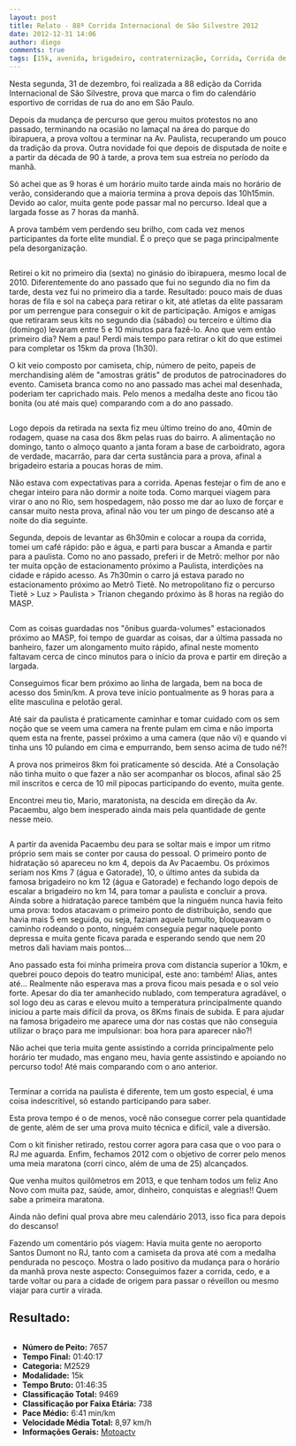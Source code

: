 ```yaml
---
layout: post
title: Relato - 88ª Corrida Internacional de São Silvestre 2012
date: 2012-12-31 14:06
author: diego
comments: true
tags: [15k, avenida, brigadeiro, contraternização, Corrida, Corrida de Rua, festa, paulista, sao silvestre, SP, trianon]
---
```

Nesta segunda, 31 de dezembro, foi realizada a 88 edição da Corrida Internacional de São Silvestre, prova que marca o fim do calendário esportivo de corridas de rua do ano em São Paulo.

Depois da mudança de percurso que gerou muitos protestos no ano passado, terminando na ocasião no lamaçal na área do parque do ibirapuera, a prova voltou a terminar na Av. Paulista, recuperando um pouco da tradição da prova. Outra novidade foi que depois de disputada de noite e a partir da década de 90 à tarde, a prova tem sua estreia no período da manhã.

Só achei que as 9 horas é um horário muito tarde ainda mais no horário de verão, considerando que a maioria termina a prova depois das 10h15min. Devido ao calor, muita gente pode passar mal no percurso. Ideal que a largada fosse as 7 horas da manhã.

A prova também vem perdendo seu brilho, com cada vez menos participantes da forte elite mundial. É o preço que se paga principalmente pela desorganização.

<div class="moldura"><a class="lightbox" href="http://www.diegoronan.com.br/diegoronan/wp-content/uploads/2012/12/fila.JPG"><img class="imgTitulo" src="http://www.diegoronan.com.br/diegoronan/wp-content/uploads/2012/12/fila.JPG" alt="" /></a></div>

Retirei o kit no primeiro dia (sexta) no ginásio do ibirapuera, mesmo local de 2010. Diferentemente do ano passado que fui no segundo dia no fim da tarde, desta vez fui no primeiro dia a tarde. Resultado: pouco mais de duas horas de fila e sol na cabeça para retirar o kit, até atletas da elite passaram por um perrengue para conseguir o kit de participação. Amigos e amigas que retiraram seus kits no segundo dia (sábado) ou terceiro e último dia (domingo) levaram entre 5 e 10 minutos para fazê-lo. Ano que vem então primeiro dia? Nem a pau! Perdi mais tempo para retirar o kit do que estimei para completar os 15km da prova (1h30).

O kit veio composto por camiseta, chip, número de peito, papeis de merchandising além de "amostras grátis" de produtos de patrocinadores do evento. Camiseta branca como no ano passado mas achei mal desenhada, poderiam ter caprichado mais. Pelo menos a medalha deste ano ficou tão bonita (ou até mais que) comparando com a do ano passado.

<div class="moldura"><a class="lightbox" href="http://www.diegoronan.com.br/diegoronan/wp-content/uploads/2012/12/paulista.JPG"><img class="imgTitulo" src="http://www.diegoronan.com.br/diegoronan/wp-content/uploads/2012/12/paulista.JPG" alt="" /></a></div>

Logo depois da retirada na sexta fiz meu último treino do ano, 40min de rodagem, quase na casa dos 8km pelas ruas do bairro. A alimentação no domingo, tanto o almoço quanto a janta foram a base de carboidrato, agora de verdade, macarrão, para dar certa sustância para a prova, afinal a brigadeiro estaria a poucas horas de mim.

Não estava com expectativas para a corrida. Apenas festejar o fim de ano e chegar inteiro para não dormir a noite toda. Como marquei viagem para virar o ano no Rio, sem hospedagem, não posso me dar ao luxo de forçar e cansar muito nesta prova, afinal não vou ter um pingo de descanso até a noite do dia seguinte.

Segunda, depois de levantar as 6h30min e colocar a roupa da corrida, tomei um café rápido: pão e água, e parti para buscar a Amanda e partir para a paulista. Como no ano passado, preferi ir de Metrô: melhor por não ter muita opção de estacionamento próximo a Paulista, interdições na cidade e rápido acesso. As 7h30min o carro já estava parado no estacionamento próximo ao Metrô Tietê. No metropolitano fiz o percurso Tietê > Luz > Paulista > Trianon chegando próximo às 8 horas na região do MASP. 

<div class="moldura"><a class="lightbox" href="http://www.diegoronan.com.br/diegoronan/wp-content/uploads/2012/12/paulista2.JPG"><img class="imgTitulo" src="http://www.diegoronan.com.br/diegoronan/wp-content/uploads/2012/12/paulista2.JPG" alt="" /></a></div>

Com as coisas guardadas nos "ônibus guarda-volumes" estacionados próximo ao MASP, foi tempo de guardar as coisas, dar a última passada no banheiro, fazer um alongamento muito rápido, afinal neste momento faltavam cerca de cinco minutos para o início da prova e partir em direção a largada.

Conseguimos ficar bem próximo ao linha de largada, bem na boca de acesso dos 5min/km. A prova teve início pontualmente as 9 horas para a elite masculina e pelotão geral.

Até sair da paulista é praticamente caminhar e tomar cuidado com os sem noção que se veem uma camera na frente pulam em cima e não importa quem esta na frente, passei próximo a uma camera (que não vi) e quando vi tinha uns 10 pulando em cima e empurrando, bem senso acima de tudo né?!

A prova nos primeiros 8km foi praticamente só descida. Até a Consolação não tinha muito o que fazer a não ser acompanhar os blocos, afinal são 25 mil inscritos e cerca de 10 mil pipocas participando do evento, muita gente. 

Encontrei meu tio, Mario, maratonista, na descida em direção da Av. Pacaembu, algo bem inesperado ainda mais pela quantidade de gente nesse meio.

<div class="moldura"><a class="lightbox" href="http://www.diegoronan.com.br/diegoronan/wp-content/uploads/2012/12/consolacao.JPG"><img class="imgTitulo" src="http://www.diegoronan.com.br/diegoronan/wp-content/uploads/2012/12/consolacao.JPG" alt="" /></a></div>

A partir da avenida Pacaembu deu para se soltar mais e impor um ritmo próprio sem mais se conter por causa do pessoal. O primeiro ponto de hidratação só apareceu no km 4, depois da Av Pacaembu. Os próximos seriam nos Kms 7 (água e Gatorade), 10, o último antes da subida da famosa brigadeiro no km 12 (água e Gatorade) e fechando logo depois de escalar a brigadeiro no km 14, para tomar a paulista e concluir a prova. Ainda sobre a hidratação parece também que la ninguém nunca havia feito uma prova: todos atacavam o primeiro ponto de distribuição, sendo que havia mais 5 em seguida, ou seja, faziam aquele tumulto, bloqueavam o caminho rodeando o ponto, ninguém conseguia pegar naquele ponto depressa e muita gente ficava parada e esperando sendo que nem 20 metros dali haviam mais pontos...

Ano passado esta foi minha primeira prova com distancia superior a 10km, e quebrei pouco depois do teatro municipal, este ano: também! Alias, antes até… Realmente não esperava mas a prova ficou mais pesada e o sol veio forte. Apesar do dia ter  amanhecido nublado, com temperatura agradável, o sol logo deu as caras e elevou muito a temperatura principalmente quando iniciou a parte mais difícil da prova, os 8Kms finais de subida. E para ajudar na famosa brigadeiro me aparece uma dor nas costas que não conseguia utilizar o braço para me impulsionar: boa hora para aparecer não?!

Não achei que teria muita gente assistindo a corrida principalmente pelo horário ter mudado, mas engano meu, havia gente assistindo e apoiando no percurso todo!  Até mais comparando com o ano anterior.

<div class="moldura"><a class="lightbox" href="http://www.diegoronan.com.br/diegoronan/wp-content/uploads/2012/12/brigadeiro.JPG"><img class="imgTitulo" src="http://www.diegoronan.com.br/diegoronan/wp-content/uploads/2012/12/brigadeiro.JPG" alt="" /></a></div>

Terminar a corrida na paulista é diferente, tem um gosto especial, é uma coisa indescritível, só estando participando para saber. 

Esta prova tempo é o de menos, você não consegue correr pela quantidade de gente, além de ser uma prova muito técnica e difícil, vale a diversão.

Com o kit finisher retirado, restou correr agora para casa que o voo para o RJ me aguarda. Enfim, fechamos 2012 com o objetivo de correr pelo menos uma meia maratona (corri cinco, além de uma de 25) alcançados.

Que venha muitos quilômetros em 2013, e que tenham todos um feliz Ano Novo com muita paz, saúde, amor, dinheiro, conquistas e alegrias!! Quem sabe a primeira maratona.

Ainda não defini qual prova abre meu calendário 2013, isso fica para depois do descanso!

Fazendo um comentário pós viagem: Havia muita gente no aeroporto Santos Dumont no RJ, tanto com a camiseta da prova até com a medalha pendurada no pescoço. Mostra o lado positivo da mudança para o horário da manhã prova neste aspecto: Conseguimos fazer a corrida, cedo, e a tarde voltar ou para a cidade de origem para passar o réveillon ou mesmo viajar para curtir a virada.

## Resultado:


<div class="moldura"><a class="lightbox cboxElement" href="http://www.diegoronan.com.br/diegoronan/wp-content/uploads/2012/12/saosilvestre_big.jpg"><img src="http://www.diegoronan.com.br/diegoronan/wp-content/uploads/2012/12/saosilvestre.jpg" alt="" /></a></div>

* **Número de Peito:** 7657
* **Tempo Final:** 01:40:17
* **Categoria:** M2529
* **Modalidade:** 15k
* **Tempo Bruto:** 01:46:35
* **Classificação Total:** 9469
* **Classificação por Faixa Etária:** 738
* **Pace Médio:** 6:41 min/km
* **Velocidade Média Total:** 8,97 km/h
* **Informações Gerais:** <a href="https://motoactv.com/public/show?workoutActivityId=XVYO2smuSsW52H8nAag74Q%3D%3D&activity=1" target="_blank">Motoactv</a>


